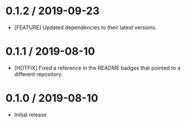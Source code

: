 0.1.2 / 2019-09-23
==================
* [FEATURE] Updated dependencies to their latest versions.

0.1.1 / 2019-08-10
==================
* [HOTFIX] Fixed a reference in the README badges that pointed to a different repository.

0.1.0 / 2019-08-10
==================
* Initial release